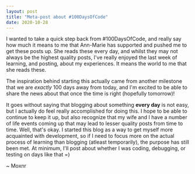 ```yaml
---
layout: post
title: "Meta-post about #100DaysOfCode"
date: 2020-10-28
---
```

I wanted to take a quick step back from #100DaysOfCode, and really say how much it means to me that Ann-Marie has supported and pushed me to get these posts up. She reads these every day, and whilst they may not always be the highest quality posts, I've really enjoyed the last week of learning, and posting, about my experiences. It means the world to me that she reads these.

The inspiration behind starting this actually came from another milestone that we are _exactly_ 100 days away from today, and I'm excited to be able to share the news about that once the time is right (hopefully tomorrow)!

It goes without saying that blogging about something __every day__ is not easy, but I actually do feel really accomplished for doing this. I hope to be able to continue to keep it up, but also recognize that my wife and I have a number of life events coming up that may lead to lesser quality posts from time to time. Well, that's okay. I started this blog as a way to get myself more acquainted with development, so if I need to focus more on the actual process of learning than blogging (atleast temporarily), the purpose has still been met. At minimum, I'll post about whether I was coding, debugging, or testing on days like that =)

~ Moxnr
